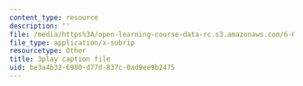 ```yaml
---
content_type: resource
description: ''
file: /media/https%3A/open-learning-course-data-rc.s3.amazonaws.com/6-046j-introduction-to-algorithms-sma-5503-fall-2005/be3a4b326980d77d837c0ad9ee9b2475_2RxCCEHlEys.srt
file_type: application/x-subrip
resourcetype: Other
title: 3play caption file
uid: be3a4b32-6980-d77d-837c-0ad9ee9b2475
---
```

